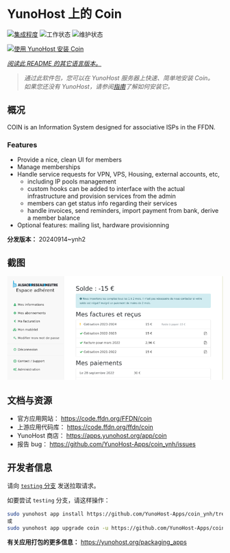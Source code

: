 <!--
注意：此 README 由 <https://github.com/YunoHost/apps/tree/master/tools/readme_generator> 自动生成
请勿手动编辑。
-->

# YunoHost 上的 Coin

[![集成程度](https://apps.yunohost.org/badge/integration/coin)](https://ci-apps.yunohost.org/ci/apps/coin/)
![工作状态](https://apps.yunohost.org/badge/state/coin)
![维护状态](https://apps.yunohost.org/badge/maintained/coin)

[![使用 YunoHost 安装 Coin](https://install-app.yunohost.org/install-with-yunohost.svg)](https://install-app.yunohost.org/?app=coin)

*[阅读此 README 的其它语言版本。](./ALL_README.md)*

> *通过此软件包，您可以在 YunoHost 服务器上快速、简单地安装 Coin。*  
> *如果您还没有 YunoHost，请参阅[指南](https://yunohost.org/install)了解如何安装它。*

## 概况

COIN is an Information System designed for associative ISPs in the FFDN.

### Features

- Provide a nice, clean UI for members
- Manage memberships
- Handle service requests for VPN, VPS, Housing, external accounts, etc,
    - including IP pools management
    - custom hooks can be added to interface with the actual infrastructure and provision services from the admin
    - members can get status info regarding their services
    - handle invoices, send reminders, import payment from bank, derive a member balance
- Optional features: mailing list, hardware provisionning


**分发版本：** 20240914~ynh2

## 截图

![Coin 的截图](./doc/screenshots/screenshot.png)

## 文档与资源

- 官方应用网站： <https://code.ffdn.org/FFDN/coin>
- 上游应用代码库： <https://code.ffdn.org/ffdn/coin>
- YunoHost 商店： <https://apps.yunohost.org/app/coin>
- 报告 bug： <https://github.com/YunoHost-Apps/coin_ynh/issues>

## 开发者信息

请向 [`testing` 分支](https://github.com/YunoHost-Apps/coin_ynh/tree/testing) 发送拉取请求。

如要尝试 `testing` 分支，请这样操作：

```bash
sudo yunohost app install https://github.com/YunoHost-Apps/coin_ynh/tree/testing --debug
或
sudo yunohost app upgrade coin -u https://github.com/YunoHost-Apps/coin_ynh/tree/testing --debug
```

**有关应用打包的更多信息：** <https://yunohost.org/packaging_apps>
